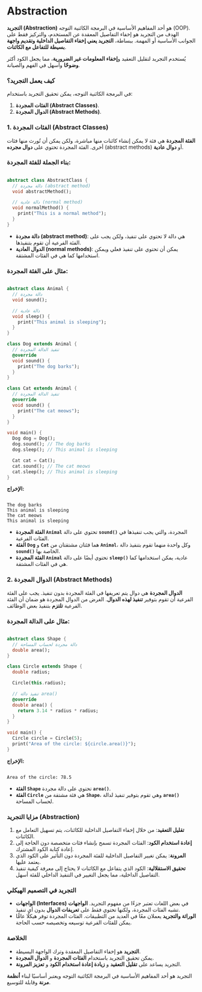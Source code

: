 # Abstraction

**التجريد (Abstraction)** هو أحد المفاهيم الأساسية في البرمجة الكائنية التوجه (OOP). الهدف من التجريد هو إخفاء التفاصيل المعقدة عن المستخدم، والتركيز فقط على الجوانب الأساسية أو المهمة. ببساطة، **التجريد يعني إخفاء التفاصيل الداخلية وتقديم واجهة بسيطة للتفاعل مع الكائنات**.

يُستخدم التجريد لتقليل التعقيد و**إخفاء المعلومات غير الضرورية**، مما يجعل الكود أكثر **وضوحًا** وأسهل في الفهم والصيانة.

### **كيف يعمل التجريد؟**

في البرمجة الكائنية التوجه، يمكن تحقيق التجريد باستخدام:

1. **الفئات المجردة (Abstract Classes)**.
2. **الدوال المجردة (Abstract Methods)**.

### **1. الفئات المجردة (Abstract Classes)**

**الفئة المجردة** هي فئة لا يمكن إنشاء كائنات منها مباشرة، ولكن يمكن أن تُورث منها فئات أخرى. الفئة المجردة تحتوي على **دوال مجرده** (abstract methods) أو **دوال عادية**.

### **بناء الجملة للفئة المجردة:**

```dart

abstract class AbstractClass {
  // دالة مجردة (abstract method)
  void abstractMethod();

  // دالة عادية (normal method)
  void normalMethod() {
    print("This is a normal method");
  }
}

```

- **دالة مجردة (abstract method)**: هي دالة لا تحتوي على تنفيذ، ولكن يجب على الفئة الفرعية أن تقوم بتنفيذها.
- **الدوال العادية (normal methods)**: يمكن أن تحتوي على تنفيذ فعلي ويمكن استخدامها كما هي في الفئات المشتقة.

### **مثال على الفئة المجردة**:

```dart

abstract class Animal {
  // دالة مجردة
  void sound();

  // دالة عادية
  void sleep() {
    print("This animal is sleeping");
  }
}

class Dog extends Animal {
  // تنفيذ الدالة المجردة
  @override
  void sound() {
    print("The dog barks");
  }
}

class Cat extends Animal {
  // تنفيذ الدالة المجردة
  @override
  void sound() {
    print("The cat meows");
  }
}

void main() {
  Dog dog = Dog();
  dog.sound(); // The dog barks
  dog.sleep(); // This animal is sleeping

  Cat cat = Cat();
  cat.sound(); // The cat meows
  cat.sleep(); // This animal is sleeping
}

```

**الإخراج:**

```

The dog barks
This animal is sleeping
The cat meows
This animal is sleeping

```

- **الفئة المجردة `Animal`** تحتوي على دالة **`sound()`** المجردة، والتي يجب تنفيذها في الفئات الفرعية.
- **الفئة `Dog`** و **`Cat`** هما فئتان مشتقتان من **`Animal`**، وكل واحدة منهما تقوم بتنفيذ دالة **`sound()`** الخاصة بها.
- **الفئة المجردة `Animal`** تحتوي أيضًا على دالة **`sleep()`** عادية، يمكن استخدامها كما هي في الفئات المشتقة.

### **2. الدوال المجردة (Abstract Methods)**

**الدوال المجردة** هي دوال يتم تعريفها في الفئة المجردة بدون تنفيذ. يجب على الفئة الفرعية أن تقوم بتوفير **تنفيذ لهذه الدوال**. الغرض من الدوال المجردة هو ضمان أن الفئة الفرعية **تلتزم** بتنفيذ بعض الوظائف.

### **مثال على الدالة المجردة**:

```dart

abstract class Shape {
  // دالة مجردة لحساب المساحة
  double area();
}

class Circle extends Shape {
  double radius;

  Circle(this.radius);

  // تنفيذ دالة area()
  @override
  double area() {
    return 3.14 * radius * radius;
  }
}

void main() {
  Circle circle = Circle(5);
  print("Area of the circle: ${circle.area()}");
}

```

**الإخراج:**

```

Area of the circle: 78.5

```

- **الفئة `Shape`** تحتوي على دالة مجردة **`area()`**.
- **الفئة `Circle`** هي فئة مشتقة من **`Shape`**، وهي تقوم بتوفير تنفيذ لدالة **`area()`** لحساب المساحة.

### **مزايا التجريد (Abstraction)**

1. **تقليل التعقيد**: من خلال إخفاء التفاصيل الداخلية للكائنات، يتم تسهيل التعامل مع الكائنات.
2. **إعادة استخدام الكود**: الفئات المجردة تسمح بإنشاء فئات متخصصة دون الحاجة إلى إعادة كتابة الكود المشترك.
3. **المرونة**: يمكن تغيير التفاصيل الداخلية للفئة المجردة دون التأثير على الكود الذي يعتمد عليها.
4. **تحقيق الاستقلالية**: الكود الذي يتفاعل مع الكائنات لا يحتاج إلى معرفة كيفية تنفيذ التفاصيل الداخلية، مما يجعل التغيير في التنفيذ الداخلي للفئة أسهل.

### **التجريد في التصميم الهيكلي**

- **الواجهات (Interfaces)** في بعض اللغات تعتبر جزءًا من مفهوم التجريد. **الواجهات** تشبه الفئات المجردة، ولكنها تحتوي فقط على **تعريفات الدوال** بدون أي تنفيذ.
- **الوراثة والتجريد** يعملان معًا في العديد من التطبيقات. الفئات المجردة توفر هيكلًا عامًّا يمكن للفئات الفرعية توسيعه وتخصيصه حسب الحاجة.

### **الخلاصة**

- **التجريد** هو إخفاء التفاصيل المعقدة وترك الواجهة البسيطة.
- يمكن تحقيق التجريد باستخدام **الفئات المجردة** و **الدوال المجردة**.
- التجريد يساعد على **تقليل التعقيد** و **زيادة إعادة استخدام الكود** و **تعزيز المرونة**.

التجريد هو أحد المفاهيم الأساسية في البرمجة الكائنية التوجه ويعتبر أساسيًا لبناء **أنظمة مرنة** وقابلة للتوسيع.